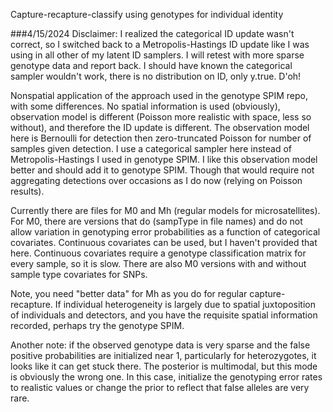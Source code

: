 Capture-recapture-classify using genotypes for individual identity

###4/15/2024 Disclaimer: I realized the categorical ID update wasn't correct, so I switched back to a Metropolis-Hastings ID update like I was using in all other of my latent ID samplers. I will retest with more sparse genotype data and report back. I should have known the categorical sampler wouldn't work, there is no distribution on ID, only y.true. D'oh!


Nonspatial application of the approach used in the genotype SPIM repo, with some differences. No spatial information is used (obviously), observation model is different (Poisson more realistic with space, less so without), and therefore the ID update is different. The observation model here is Bernoulli for detection then zero-truncated Poisson for number of samples given detection. I use a categorical sampler here instead of Metropolis-Hastings I used in genotype SPIM. I like this observation model better and should add it to genotype SPIM. Though that would require not aggregating detections over occasions as I do now (relying on Poisson results).

Currently there are files for M0 and Mh (regular models for microsatellites). For M0, there are versions that do (sampType in file names) and do not allow variation in genotyping error probabilities as a function of categorical covariates. Continuous covariates can be used, but I haven't provided that here. Continuous covariates require a genotype classification matrix for every sample, so it is slow. There are also M0 versions with and without sample type covariates for SNPs.

Note, you need "better data" for Mh as you do for regular capture-recapture. If individual heterogeneity is largely due to spatial juxtoposition of individuals and detectors, and you have the requisite spatial information recorded, perhaps try the genotype SPIM.

Another note: if the observed genotype data is very sparse and the false positive probabilities are initialized near 1, particularly for heterozygotes, it looks like it can get stuck there. The posterior is multimodal, but this mode is obviously the wrong one. In this case, initialize the genotyping error rates to realistic values or change the prior to reflect that false alleles are very rare.